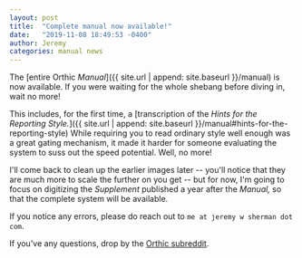 ```yaml
---
layout: post
title:  "Complete manual now available!"
date:   "2019-11-08 18:49:53 -0400"
author: Jeremy
categories: manual news
---
```

The [entire Orthic _Manual_]({{ site.url | append: site.baseurl }}/manual) is now available. If you were waiting for the whole shebang before diving in, wait no more!

This includes, for the first time, a [transcription of the _Hints for the Reporting Style._]({{ site.url | append: site.baseurl }}/manual#hints-for-the-reporting-style) While requiring you to read ordinary style well enough was a great gating mechanism, it made it harder for someone evaluating the system to suss out the speed potential. Well, no more!

I'll come back to clean up the earlier images later -- you'll notice that they are much more to scale the further on you get -- but for now, I'm going to focus on digitizing the _Supplement_ published a year after the _Manual,_ so that the complete system will be available.

If you notice any errors, please do reach out to `me at jeremy w sherman dot com`.

If you've any questions, drop by the [Orthic subreddit](https://reddit.com/r/orthic).